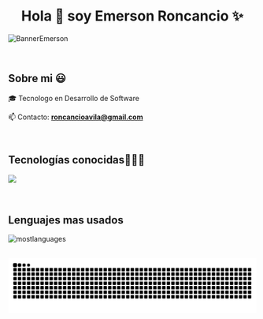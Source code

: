 <h1 align="center">Hola 👋  soy Emerson Roncancio ✨ </h1> 

![BannerEmerson](https://github.com/user-attachments/assets/73586d54-b4c0-44d7-b6b0-d0917efb5651)

<br>
<h2>Sobre mi 😃</h2>
<!--Intro start-->

<p align="left">
🎓 Tecnologo en Desarrollo de Software

📫 Contacto: **roncancioavila@gmail.com**
<!--Intro end-->
  </p>
<br>

<h2 >Tecnologías conocidas👨🏻‍💻</h2>
<!--tech stack icons-->
<p align="left">
  <a href="https://skillicons.dev">
    <img src="https://skillicons.dev/icons?i=html,css,js,nodejs,express,git,github,docker,postman,vscode,react,nest,ts,postgres,prisma,mongodb,tailwind,bootstrap,angular,n8n&perline=12" />
  </a>
</p>

<br>
<h2>Lenguajes mas usados</h2>

![mostlanguages](https://github-readme-stats.vercel.app/api/top-langs/?username=EmersonRoncancio&hide=shell&theme=transparent)

<br>

<img src="https://raw.githubusercontent.com/EmersonRoncancio/EmersonRoncancio/output/snake.svg" alt="Snake animation" />

